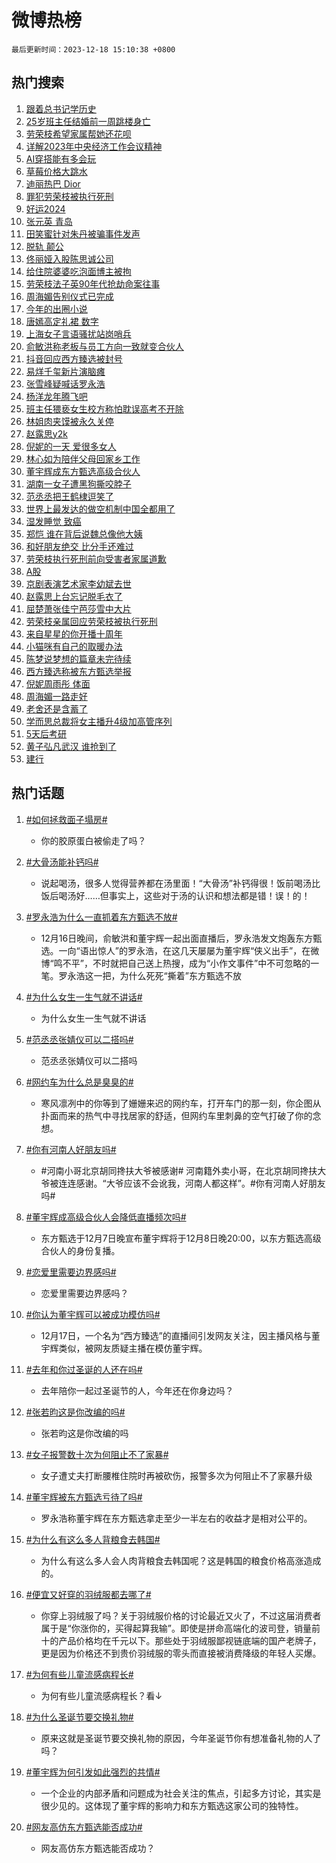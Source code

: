 # 微博热榜

`最后更新时间：2023-12-18 15:10:38 +0800`

## 热门搜索

1. [跟着总书记学历史](https://m.weibo.cn/search?containerid=100103type%3D1%26t%3D10%26q%3D%23%E8%B7%9F%E7%9D%80%E6%80%BB%E4%B9%A6%E8%AE%B0%E5%AD%A6%E5%8E%86%E5%8F%B2%23&stream_entry_id=51&isnewpage=1&extparam=seat%3D1%26dgr%3D0%26q%3D%2523%25E8%25B7%259F%25E7%259D%2580%25E6%2580%25BB%25E4%25B9%25A6%25E8%25AE%25B0%25E5%25AD%25A6%25E5%258E%2586%25E5%258F%25B2%2523%26c_type%3D51%26filter_type%3Drealtimehot%26pos%3D0%26cate%3D10103%26stream_entry_id%3D51%26display_time%3D1702883437%26pre_seqid%3D1702883437544030017218)
1. [25岁班主任结婚前一周跳楼身亡](https://m.weibo.cn/search?containerid=100103type%3D1%26t%3D10%26q%3D%2325%E5%B2%81%E7%8F%AD%E4%B8%BB%E4%BB%BB%E7%BB%93%E5%A9%9A%E5%89%8D%E4%B8%80%E5%91%A8%E8%B7%B3%E6%A5%BC%E8%BA%AB%E4%BA%A1%23&stream_entry_id=31&isnewpage=1&extparam=seat%3D1%26filter_type%3Drealtimehot%26lcate%3D5001%26stream_entry_id%3D31%26dgr%3D0%26realpos%3D1%26q%3D%252325%25E5%25B2%2581%25E7%258F%25AD%25E4%25B8%25BB%25E4%25BB%25BB%25E7%25BB%2593%25E5%25A9%259A%25E5%2589%258D%25E4%25B8%2580%25E5%2591%25A8%25E8%25B7%25B3%25E6%25A5%25BC%25E8%25BA%25AB%25E4%25BA%25A1%2523%26c_type%3D31%26band_rank%3D1%26pos%3D0%26cate%3D5001%26flag%3D1%26display_time%3D1702883437%26pre_seqid%3D1702883437544030017218)
1. [劳荣枝希望家属帮她还花呗](https://m.weibo.cn/search?containerid=100103type%3D1%26t%3D10%26q%3D%23%E5%8A%B3%E8%8D%A3%E6%9E%9D%E5%B8%8C%E6%9C%9B%E5%AE%B6%E5%B1%9E%E5%B8%AE%E5%A5%B9%E8%BF%98%E8%8A%B1%E5%91%97%23&stream_entry_id=31&isnewpage=1&extparam=seat%3D1%26filter_type%3Drealtimehot%26lcate%3D5001%26stream_entry_id%3D31%26dgr%3D0%26realpos%3D2%26q%3D%2523%25E5%258A%25B3%25E8%258D%25A3%25E6%259E%259D%25E5%25B8%258C%25E6%259C%259B%25E5%25AE%25B6%25E5%25B1%259E%25E5%25B8%25AE%25E5%25A5%25B9%25E8%25BF%2598%25E8%258A%25B1%25E5%2591%2597%2523%26c_type%3D31%26band_rank%3D2%26pos%3D1%26cate%3D5001%26flag%3D1%26display_time%3D1702883437%26pre_seqid%3D1702883437544030017218)
1. [详解2023年中央经济工作会议精神](https://m.weibo.cn/search?containerid=100103type%3D1%26t%3D10%26q%3D%23%E8%AF%A6%E8%A7%A32023%E5%B9%B4%E4%B8%AD%E5%A4%AE%E7%BB%8F%E6%B5%8E%E5%B7%A5%E4%BD%9C%E4%BC%9A%E8%AE%AE%E7%B2%BE%E7%A5%9E%23&stream_entry_id=31&isnewpage=1&extparam=seat%3D1%26filter_type%3Drealtimehot%26lcate%3D5001%26stream_entry_id%3D31%26dgr%3D0%26realpos%3D3%26q%3D%2523%25E8%25AF%25A6%25E8%25A7%25A32023%25E5%25B9%25B4%25E4%25B8%25AD%25E5%25A4%25AE%25E7%25BB%258F%25E6%25B5%258E%25E5%25B7%25A5%25E4%25BD%259C%25E4%25BC%259A%25E8%25AE%25AE%25E7%25B2%25BE%25E7%25A5%259E%2523%26c_type%3D31%26band_rank%3D3%26pos%3D2%26cate%3D5001%26flag%3D0%26display_time%3D1702883437%26pre_seqid%3D1702883437544030017218)
1. [AI穿搭能有多会玩](https://m.weibo.cn/search?containerid=100103type%3D1%26t%3D10%26q%3D%23AI%E7%A9%BF%E6%90%AD%E8%83%BD%E6%9C%89%E5%A4%9A%E4%BC%9A%E7%8E%A9%23&stream_entry_id=31&isnewpage=1&extparam=seat%3D1%26is_ad_pos%3D1%26filter_type%3Drealtimehot%26lcate%3D5001%26dgr%3D0%26stream_entry_id%3D31%26cate%3D5001%26q%3D%2523AI%25E7%25A9%25BF%25E6%2590%25AD%25E8%2583%25BD%25E6%259C%2589%25E5%25A4%259A%25E4%25BC%259A%25E7%258E%25A9%2523%26c_type%3D31%26band_rank%3D4%26adid%3D214861%26topic_ad%3D1%26pos%3D3%26display_time%3D1702883437%26pre_seqid%3D1702883437544030017218)
1. [草莓价格大跳水](https://m.weibo.cn/search?containerid=100103type%3D1%26t%3D10%26q%3D%23%E8%8D%89%E8%8E%93%E4%BB%B7%E6%A0%BC%E5%A4%A7%E8%B7%B3%E6%B0%B4%23&stream_entry_id=31&isnewpage=1&extparam=seat%3D1%26filter_type%3Drealtimehot%26lcate%3D5001%26stream_entry_id%3D31%26dgr%3D0%26realpos%3D4%26q%3D%2523%25E8%258D%2589%25E8%258E%2593%25E4%25BB%25B7%25E6%25A0%25BC%25E5%25A4%25A7%25E8%25B7%25B3%25E6%25B0%25B4%2523%26c_type%3D31%26band_rank%3D4%26pos%3D4%26cate%3D5001%26flag%3D2%26display_time%3D1702883437%26pre_seqid%3D1702883437544030017218)
1. [迪丽热巴 Dior](https://m.weibo.cn/search?containerid=100103type%3D1%26t%3D10%26q%3D%E8%BF%AA%E4%B8%BD%E7%83%AD%E5%B7%B4+Dior&stream_entry_id=31&isnewpage=1&extparam=seat%3D1%26filter_type%3Drealtimehot%26lcate%3D5001%26stream_entry_id%3D31%26dgr%3D0%26realpos%3D5%26q%3D%25E8%25BF%25AA%25E4%25B8%25BD%25E7%2583%25AD%25E5%25B7%25B4%2520Dior%26c_type%3D31%26band_rank%3D5%26pos%3D5%26cate%3D5001%26flag%3D2%26display_time%3D1702883437%26pre_seqid%3D1702883437544030017218)
1. [罪犯劳荣枝被执行死刑](https://m.weibo.cn/search?containerid=100103type%3D1%26t%3D10%26q%3D%23%E7%BD%AA%E7%8A%AF%E5%8A%B3%E8%8D%A3%E6%9E%9D%E8%A2%AB%E6%89%A7%E8%A1%8C%E6%AD%BB%E5%88%91%23&stream_entry_id=31&isnewpage=1&extparam=seat%3D1%26filter_type%3Drealtimehot%26lcate%3D5001%26stream_entry_id%3D31%26dgr%3D0%26realpos%3D6%26q%3D%2523%25E7%25BD%25AA%25E7%258A%25AF%25E5%258A%25B3%25E8%258D%25A3%25E6%259E%259D%25E8%25A2%25AB%25E6%2589%25A7%25E8%25A1%258C%25E6%25AD%25BB%25E5%2588%2591%2523%26c_type%3D31%26band_rank%3D6%26pos%3D6%26cate%3D5001%26flag%3D16%26display_time%3D1702883437%26pre_seqid%3D1702883437544030017218)
1. [好运2024](https://m.weibo.cn/search?containerid=100103type%3D1%26t%3D10%26q%3D%23%E5%A5%BD%E8%BF%902024%23&stream_entry_id=31&isnewpage=1&extparam=seat%3D1%26is_ad_pos%3D1%26filter_type%3Drealtimehot%26lcate%3D5001%26stream_entry_id%3D31%26dgr%3D0%26q%3D%2523%25E5%25A5%25BD%25E8%25BF%25902024%2523%26c_type%3D31%26band_rank%3D7%26adid%3D214954%26cate%3D5001%26pos%3D7%26display_time%3D1702883437%26pre_seqid%3D1702883437544030017218)
1. [张元英 青岛](https://m.weibo.cn/search?containerid=100103type%3D1%26t%3D10%26q%3D%E5%BC%A0%E5%85%83%E8%8B%B1+%E9%9D%92%E5%B2%9B&stream_entry_id=31&isnewpage=1&extparam=seat%3D1%26filter_type%3Drealtimehot%26lcate%3D5001%26stream_entry_id%3D31%26dgr%3D0%26realpos%3D7%26q%3D%25E5%25BC%25A0%25E5%2585%2583%25E8%258B%25B1%2520%25E9%259D%2592%25E5%25B2%259B%26c_type%3D31%26band_rank%3D7%26pos%3D8%26cate%3D5001%26flag%3D2%26display_time%3D1702883437%26pre_seqid%3D1702883437544030017218)
1. [田笑蜜针对朱丹被骗事件发声](https://m.weibo.cn/search?containerid=100103type%3D1%26t%3D10%26q%3D%23%E7%94%B0%E7%AC%91%E8%9C%9C%E9%92%88%E5%AF%B9%E6%9C%B1%E4%B8%B9%E8%A2%AB%E9%AA%97%E4%BA%8B%E4%BB%B6%E5%8F%91%E5%A3%B0%23&stream_entry_id=31&isnewpage=1&extparam=seat%3D1%26filter_type%3Drealtimehot%26lcate%3D5001%26stream_entry_id%3D31%26dgr%3D0%26realpos%3D8%26q%3D%2523%25E7%2594%25B0%25E7%25AC%2591%25E8%259C%259C%25E9%2592%2588%25E5%25AF%25B9%25E6%259C%25B1%25E4%25B8%25B9%25E8%25A2%25AB%25E9%25AA%2597%25E4%25BA%258B%25E4%25BB%25B6%25E5%258F%2591%25E5%25A3%25B0%2523%26c_type%3D31%26band_rank%3D8%26pos%3D9%26cate%3D5001%26flag%3D1%26display_time%3D1702883437%26pre_seqid%3D1702883437544030017218)
1. [脱轨 颠公](https://m.weibo.cn/search?containerid=100103type%3D1%26t%3D10%26q%3D%E8%84%B1%E8%BD%A8+%E9%A2%A0%E5%85%AC&stream_entry_id=31&isnewpage=1&extparam=seat%3D1%26filter_type%3Drealtimehot%26lcate%3D5001%26stream_entry_id%3D31%26dgr%3D0%26realpos%3D9%26q%3D%25E8%2584%25B1%25E8%25BD%25A8%2520%25E9%25A2%25A0%25E5%2585%25AC%26c_type%3D31%26band_rank%3D9%26pos%3D10%26cate%3D5001%26flag%3D2%26display_time%3D1702883437%26pre_seqid%3D1702883437544030017218)
1. [佟丽娅入股陈思诚公司](https://m.weibo.cn/search?containerid=100103type%3D1%26t%3D10%26q%3D%23%E4%BD%9F%E4%B8%BD%E5%A8%85%E5%85%A5%E8%82%A1%E9%99%88%E6%80%9D%E8%AF%9A%E5%85%AC%E5%8F%B8%23&stream_entry_id=31&isnewpage=1&extparam=seat%3D1%26filter_type%3Drealtimehot%26lcate%3D5001%26stream_entry_id%3D31%26dgr%3D0%26realpos%3D10%26q%3D%2523%25E4%25BD%259F%25E4%25B8%25BD%25E5%25A8%2585%25E5%2585%25A5%25E8%2582%25A1%25E9%2599%2588%25E6%2580%259D%25E8%25AF%259A%25E5%2585%25AC%25E5%258F%25B8%2523%26c_type%3D31%26band_rank%3D10%26pos%3D11%26cate%3D5001%26flag%3D2%26display_time%3D1702883437%26pre_seqid%3D1702883437544030017218)
1. [给住院婆婆吃泡面博主被拘](https://m.weibo.cn/search?containerid=100103type%3D1%26t%3D10%26q%3D%23%E7%BB%99%E4%BD%8F%E9%99%A2%E5%A9%86%E5%A9%86%E5%90%83%E6%B3%A1%E9%9D%A2%E5%8D%9A%E4%B8%BB%E8%A2%AB%E6%8B%98%23&stream_entry_id=31&isnewpage=1&extparam=seat%3D1%26filter_type%3Drealtimehot%26lcate%3D5001%26stream_entry_id%3D31%26dgr%3D0%26realpos%3D11%26q%3D%2523%25E7%25BB%2599%25E4%25BD%258F%25E9%2599%25A2%25E5%25A9%2586%25E5%25A9%2586%25E5%2590%2583%25E6%25B3%25A1%25E9%259D%25A2%25E5%258D%259A%25E4%25B8%25BB%25E8%25A2%25AB%25E6%258B%2598%2523%26c_type%3D31%26band_rank%3D11%26pos%3D12%26cate%3D5001%26flag%3D2%26display_time%3D1702883437%26pre_seqid%3D1702883437544030017218)
1. [劳荣枝法子英90年代抢劫命案往事](https://m.weibo.cn/search?containerid=100103type%3D1%26t%3D10%26q%3D%23%E5%8A%B3%E8%8D%A3%E6%9E%9D%E6%B3%95%E5%AD%90%E8%8B%B190%E5%B9%B4%E4%BB%A3%E6%8A%A2%E5%8A%AB%E5%91%BD%E6%A1%88%E5%BE%80%E4%BA%8B%23&stream_entry_id=31&isnewpage=1&extparam=seat%3D1%26filter_type%3Drealtimehot%26lcate%3D5001%26stream_entry_id%3D31%26dgr%3D0%26realpos%3D12%26q%3D%2523%25E5%258A%25B3%25E8%258D%25A3%25E6%259E%259D%25E6%25B3%2595%25E5%25AD%2590%25E8%258B%25B190%25E5%25B9%25B4%25E4%25BB%25A3%25E6%258A%25A2%25E5%258A%25AB%25E5%2591%25BD%25E6%25A1%2588%25E5%25BE%2580%25E4%25BA%258B%2523%26c_type%3D31%26band_rank%3D12%26pos%3D13%26cate%3D5001%26flag%3D1%26display_time%3D1702883437%26pre_seqid%3D1702883437544030017218)
1. [周海媚告别仪式已完成](https://m.weibo.cn/search?containerid=100103type%3D1%26t%3D10%26q%3D%E5%91%A8%E6%B5%B7%E5%AA%9A%E5%91%8A%E5%88%AB%E4%BB%AA%E5%BC%8F%E5%B7%B2%E5%AE%8C%E6%88%90&stream_entry_id=31&isnewpage=1&extparam=seat%3D1%26filter_type%3Drealtimehot%26lcate%3D5001%26stream_entry_id%3D31%26dgr%3D0%26realpos%3D13%26q%3D%25E5%2591%25A8%25E6%25B5%25B7%25E5%25AA%259A%25E5%2591%258A%25E5%2588%25AB%25E4%25BB%25AA%25E5%25BC%258F%25E5%25B7%25B2%25E5%25AE%258C%25E6%2588%2590%26c_type%3D31%26band_rank%3D13%26pos%3D14%26cate%3D5001%26flag%3D1%26display_time%3D1702883437%26pre_seqid%3D1702883437544030017218)
1. [今年的出圈小说](https://m.weibo.cn/search?containerid=100103type%3D1%26t%3D10%26q%3D%23%E4%BB%8A%E5%B9%B4%E7%9A%84%E5%87%BA%E5%9C%88%E5%B0%8F%E8%AF%B4%23&stream_entry_id=31&isnewpage=1&extparam=seat%3D1%26filter_type%3Drealtimehot%26lcate%3D5001%26stream_entry_id%3D31%26dgr%3D0%26realpos%3D14%26q%3D%2523%25E4%25BB%258A%25E5%25B9%25B4%25E7%259A%2584%25E5%2587%25BA%25E5%259C%2588%25E5%25B0%258F%25E8%25AF%25B4%2523%26c_type%3D31%26band_rank%3D14%26pos%3D15%26cate%3D5001%26flag%3D1%26display_time%3D1702883437%26pre_seqid%3D1702883437544030017218)
1. [唐嫣高定礼裙 数字](https://m.weibo.cn/search?containerid=100103type%3D1%26t%3D10%26q%3D%E5%94%90%E5%AB%A3%E9%AB%98%E5%AE%9A%E7%A4%BC%E8%A3%99+%E6%95%B0%E5%AD%97&stream_entry_id=31&isnewpage=1&extparam=seat%3D1%26filter_type%3Drealtimehot%26lcate%3D5001%26stream_entry_id%3D31%26dgr%3D0%26realpos%3D15%26q%3D%25E5%2594%2590%25E5%25AB%25A3%25E9%25AB%2598%25E5%25AE%259A%25E7%25A4%25BC%25E8%25A3%2599%2520%25E6%2595%25B0%25E5%25AD%2597%26c_type%3D31%26band_rank%3D15%26pos%3D16%26cate%3D5001%26flag%3D1%26display_time%3D1702883437%26pre_seqid%3D1702883437544030017218)
1. [上海女子言语骚扰站岗哨兵](https://m.weibo.cn/search?containerid=100103type%3D1%26t%3D10%26q%3D%23%E4%B8%8A%E6%B5%B7%E5%A5%B3%E5%AD%90%E8%A8%80%E8%AF%AD%E9%AA%9A%E6%89%B0%E7%AB%99%E5%B2%97%E5%93%A8%E5%85%B5%23&stream_entry_id=31&isnewpage=1&extparam=seat%3D1%26filter_type%3Drealtimehot%26lcate%3D5001%26stream_entry_id%3D31%26dgr%3D0%26realpos%3D16%26q%3D%2523%25E4%25B8%258A%25E6%25B5%25B7%25E5%25A5%25B3%25E5%25AD%2590%25E8%25A8%2580%25E8%25AF%25AD%25E9%25AA%259A%25E6%2589%25B0%25E7%25AB%2599%25E5%25B2%2597%25E5%2593%25A8%25E5%2585%25B5%2523%26c_type%3D31%26band_rank%3D16%26pos%3D17%26cate%3D5001%26flag%3D1%26display_time%3D1702883437%26pre_seqid%3D1702883437544030017218)
1. [俞敏洪称老板与员工方向一致就变合伙人](https://m.weibo.cn/search?containerid=100103type%3D1%26t%3D10%26q%3D%23%E4%BF%9E%E6%95%8F%E6%B4%AA%E7%A7%B0%E8%80%81%E6%9D%BF%E4%B8%8E%E5%91%98%E5%B7%A5%E6%96%B9%E5%90%91%E4%B8%80%E8%87%B4%E5%B0%B1%E5%8F%98%E5%90%88%E4%BC%99%E4%BA%BA%23&stream_entry_id=31&isnewpage=1&extparam=seat%3D1%26filter_type%3Drealtimehot%26lcate%3D5001%26stream_entry_id%3D31%26dgr%3D0%26realpos%3D17%26q%3D%2523%25E4%25BF%259E%25E6%2595%258F%25E6%25B4%25AA%25E7%25A7%25B0%25E8%2580%2581%25E6%259D%25BF%25E4%25B8%258E%25E5%2591%2598%25E5%25B7%25A5%25E6%2596%25B9%25E5%2590%2591%25E4%25B8%2580%25E8%2587%25B4%25E5%25B0%25B1%25E5%258F%2598%25E5%2590%2588%25E4%25BC%2599%25E4%25BA%25BA%2523%26c_type%3D31%26band_rank%3D17%26pos%3D18%26cate%3D5001%26flag%3D1%26display_time%3D1702883437%26pre_seqid%3D1702883437544030017218)
1. [抖音回应西方臻选被封号](https://m.weibo.cn/search?containerid=100103type%3D1%26t%3D10%26q%3D%23%E6%8A%96%E9%9F%B3%E5%9B%9E%E5%BA%94%E8%A5%BF%E6%96%B9%E8%87%BB%E9%80%89%E8%A2%AB%E5%B0%81%E5%8F%B7%23&stream_entry_id=31&isnewpage=1&extparam=seat%3D1%26filter_type%3Drealtimehot%26lcate%3D5001%26stream_entry_id%3D31%26dgr%3D0%26realpos%3D18%26q%3D%2523%25E6%258A%2596%25E9%259F%25B3%25E5%259B%259E%25E5%25BA%2594%25E8%25A5%25BF%25E6%2596%25B9%25E8%2587%25BB%25E9%2580%2589%25E8%25A2%25AB%25E5%25B0%2581%25E5%258F%25B7%2523%26c_type%3D31%26band_rank%3D18%26pos%3D19%26cate%3D5001%26flag%3D1%26display_time%3D1702883437%26pre_seqid%3D1702883437544030017218)
1. [易烊千玺新片演脑瘫](https://m.weibo.cn/search?containerid=100103type%3D1%26t%3D10%26q%3D%23%E6%98%93%E7%83%8A%E5%8D%83%E7%8E%BA%E6%96%B0%E7%89%87%E6%BC%94%E8%84%91%E7%98%AB%23&stream_entry_id=31&isnewpage=1&extparam=seat%3D1%26filter_type%3Drealtimehot%26lcate%3D5001%26stream_entry_id%3D31%26dgr%3D0%26realpos%3D19%26q%3D%2523%25E6%2598%2593%25E7%2583%258A%25E5%258D%2583%25E7%258E%25BA%25E6%2596%25B0%25E7%2589%2587%25E6%25BC%2594%25E8%2584%2591%25E7%2598%25AB%2523%26c_type%3D31%26band_rank%3D19%26pos%3D20%26cate%3D5001%26flag%3D0%26display_time%3D1702883437%26pre_seqid%3D1702883437544030017218)
1. [张雪峰疑喊话罗永浩](https://m.weibo.cn/search?containerid=100103type%3D1%26t%3D10%26q%3D%23%E5%BC%A0%E9%9B%AA%E5%B3%B0%E7%96%91%E5%96%8A%E8%AF%9D%E7%BD%97%E6%B0%B8%E6%B5%A9%23&stream_entry_id=31&isnewpage=1&extparam=seat%3D1%26filter_type%3Drealtimehot%26lcate%3D5001%26stream_entry_id%3D31%26dgr%3D0%26realpos%3D20%26q%3D%2523%25E5%25BC%25A0%25E9%259B%25AA%25E5%25B3%25B0%25E7%2596%2591%25E5%2596%258A%25E8%25AF%259D%25E7%25BD%2597%25E6%25B0%25B8%25E6%25B5%25A9%2523%26c_type%3D31%26band_rank%3D20%26pos%3D21%26cate%3D5001%26flag%3D0%26display_time%3D1702883437%26pre_seqid%3D1702883437544030017218)
1. [杨洋龙年腾飞吧](https://m.weibo.cn/search?containerid=100103type%3D1%26t%3D10%26q%3D%23%E6%9D%A8%E6%B4%8B%E9%BE%99%E5%B9%B4%E8%85%BE%E9%A3%9E%E5%90%A7%23&stream_entry_id=31&isnewpage=1&extparam=seat%3D1%26filter_type%3Drealtimehot%26lcate%3D5001%26dgr%3D0%26stream_entry_id%3D31%26realpos%3D21%26pos%3D22%26q%3D%2523%25E6%259D%25A8%25E6%25B4%258B%25E9%25BE%2599%25E5%25B9%25B4%25E8%2585%25BE%25E9%25A3%259E%25E5%2590%25A7%2523%26c_type%3D31%26band_rank%3D21%26adid%3D214950%26cate%3D5001%26flag%3D0%26display_time%3D1702883437%26pre_seqid%3D1702883437544030017218)
1. [班主任猥亵女生校方称怕耽误高考不开除](https://m.weibo.cn/search?containerid=100103type%3D1%26t%3D10%26q%3D%23%E7%8F%AD%E4%B8%BB%E4%BB%BB%E7%8C%A5%E4%BA%B5%E5%A5%B3%E7%94%9F%E6%A0%A1%E6%96%B9%E7%A7%B0%E6%80%95%E8%80%BD%E8%AF%AF%E9%AB%98%E8%80%83%E4%B8%8D%E5%BC%80%E9%99%A4%23&stream_entry_id=31&isnewpage=1&extparam=seat%3D1%26filter_type%3Drealtimehot%26lcate%3D5001%26stream_entry_id%3D31%26dgr%3D0%26realpos%3D22%26q%3D%2523%25E7%258F%25AD%25E4%25B8%25BB%25E4%25BB%25BB%25E7%258C%25A5%25E4%25BA%25B5%25E5%25A5%25B3%25E7%2594%259F%25E6%25A0%25A1%25E6%2596%25B9%25E7%25A7%25B0%25E6%2580%2595%25E8%2580%25BD%25E8%25AF%25AF%25E9%25AB%2598%25E8%2580%2583%25E4%25B8%258D%25E5%25BC%2580%25E9%2599%25A4%2523%26c_type%3D31%26band_rank%3D22%26pos%3D23%26cate%3D5001%26flag%3D0%26display_time%3D1702883437%26pre_seqid%3D1702883437544030017218)
1. [林姐肉夹馍被永久关停](https://m.weibo.cn/search?containerid=100103type%3D1%26t%3D10%26q%3D%23%E6%9E%97%E5%A7%90%E8%82%89%E5%A4%B9%E9%A6%8D%E8%A2%AB%E6%B0%B8%E4%B9%85%E5%85%B3%E5%81%9C%23&stream_entry_id=31&isnewpage=1&extparam=seat%3D1%26filter_type%3Drealtimehot%26lcate%3D5001%26stream_entry_id%3D31%26dgr%3D0%26realpos%3D23%26q%3D%2523%25E6%259E%2597%25E5%25A7%2590%25E8%2582%2589%25E5%25A4%25B9%25E9%25A6%258D%25E8%25A2%25AB%25E6%25B0%25B8%25E4%25B9%2585%25E5%2585%25B3%25E5%2581%259C%2523%26c_type%3D31%26band_rank%3D23%26pos%3D24%26cate%3D5001%26flag%3D0%26display_time%3D1702883437%26pre_seqid%3D1702883437544030017218)
1. [赵露思y2k](https://m.weibo.cn/search?containerid=100103type%3D1%26t%3D10%26q%3D%E8%B5%B5%E9%9C%B2%E6%80%9Dy2k&stream_entry_id=31&isnewpage=1&extparam=seat%3D1%26filter_type%3Drealtimehot%26lcate%3D5001%26stream_entry_id%3D31%26dgr%3D0%26realpos%3D24%26q%3D%25E8%25B5%25B5%25E9%259C%25B2%25E6%2580%259Dy2k%26c_type%3D31%26band_rank%3D24%26pos%3D25%26cate%3D5001%26flag%3D1%26display_time%3D1702883437%26pre_seqid%3D1702883437544030017218)
1. [倪妮的一天 爱很多女人](https://m.weibo.cn/search?containerid=100103type%3D1%26t%3D10%26q%3D%E5%80%AA%E5%A6%AE%E7%9A%84%E4%B8%80%E5%A4%A9+%E7%88%B1%E5%BE%88%E5%A4%9A%E5%A5%B3%E4%BA%BA&stream_entry_id=31&isnewpage=1&extparam=seat%3D1%26filter_type%3Drealtimehot%26lcate%3D5001%26stream_entry_id%3D31%26dgr%3D0%26realpos%3D25%26q%3D%25E5%2580%25AA%25E5%25A6%25AE%25E7%259A%2584%25E4%25B8%2580%25E5%25A4%25A9%2520%25E7%2588%25B1%25E5%25BE%2588%25E5%25A4%259A%25E5%25A5%25B3%25E4%25BA%25BA%26c_type%3D31%26band_rank%3D25%26pos%3D26%26cate%3D5001%26flag%3D1%26display_time%3D1702883437%26pre_seqid%3D1702883437544030017218)
1. [林心如为陪伴父母回家乡工作](https://m.weibo.cn/search?containerid=100103type%3D1%26t%3D10%26q%3D%23%E6%9E%97%E5%BF%83%E5%A6%82%E4%B8%BA%E9%99%AA%E4%BC%B4%E7%88%B6%E6%AF%8D%E5%9B%9E%E5%AE%B6%E4%B9%A1%E5%B7%A5%E4%BD%9C%23&stream_entry_id=31&isnewpage=1&extparam=seat%3D1%26filter_type%3Drealtimehot%26lcate%3D5001%26stream_entry_id%3D31%26dgr%3D0%26realpos%3D26%26q%3D%2523%25E6%259E%2597%25E5%25BF%2583%25E5%25A6%2582%25E4%25B8%25BA%25E9%2599%25AA%25E4%25BC%25B4%25E7%2588%25B6%25E6%25AF%258D%25E5%259B%259E%25E5%25AE%25B6%25E4%25B9%25A1%25E5%25B7%25A5%25E4%25BD%259C%2523%26c_type%3D31%26band_rank%3D26%26pos%3D27%26cate%3D5001%26flag%3D1%26display_time%3D1702883437%26pre_seqid%3D1702883437544030017218)
1. [董宇辉成东方甄选高级合伙人](https://m.weibo.cn/search?containerid=100103type%3D1%26t%3D10%26q%3D%23%E8%91%A3%E5%AE%87%E8%BE%89%E6%88%90%E4%B8%9C%E6%96%B9%E7%94%84%E9%80%89%E9%AB%98%E7%BA%A7%E5%90%88%E4%BC%99%E4%BA%BA%23&stream_entry_id=31&isnewpage=1&extparam=seat%3D1%26filter_type%3Drealtimehot%26lcate%3D5001%26stream_entry_id%3D31%26dgr%3D0%26realpos%3D27%26q%3D%2523%25E8%2591%25A3%25E5%25AE%2587%25E8%25BE%2589%25E6%2588%2590%25E4%25B8%259C%25E6%2596%25B9%25E7%2594%2584%25E9%2580%2589%25E9%25AB%2598%25E7%25BA%25A7%25E5%2590%2588%25E4%25BC%2599%25E4%25BA%25BA%2523%26c_type%3D31%26band_rank%3D27%26pos%3D28%26cate%3D5001%26flag%3D0%26display_time%3D1702883437%26pre_seqid%3D1702883437544030017218)
1. [湖南一女子遭黑狗撕咬脖子](https://m.weibo.cn/search?containerid=100103type%3D1%26t%3D10%26q%3D%23%E6%B9%96%E5%8D%97%E4%B8%80%E5%A5%B3%E5%AD%90%E9%81%AD%E9%BB%91%E7%8B%97%E6%92%95%E5%92%AC%E8%84%96%E5%AD%90%23&stream_entry_id=31&isnewpage=1&extparam=seat%3D1%26filter_type%3Drealtimehot%26lcate%3D5001%26stream_entry_id%3D31%26dgr%3D0%26realpos%3D28%26q%3D%2523%25E6%25B9%2596%25E5%258D%2597%25E4%25B8%2580%25E5%25A5%25B3%25E5%25AD%2590%25E9%2581%25AD%25E9%25BB%2591%25E7%258B%2597%25E6%2592%2595%25E5%2592%25AC%25E8%2584%2596%25E5%25AD%2590%2523%26c_type%3D31%26band_rank%3D28%26pos%3D29%26cate%3D5001%26flag%3D0%26display_time%3D1702883437%26pre_seqid%3D1702883437544030017218)
1. [范丞丞把王鹤棣逗笑了](https://m.weibo.cn/search?containerid=100103type%3D1%26t%3D10%26q%3D%23%E8%8C%83%E4%B8%9E%E4%B8%9E%E6%8A%8A%E7%8E%8B%E9%B9%A4%E6%A3%A3%E9%80%97%E7%AC%91%E4%BA%86%23&stream_entry_id=31&isnewpage=1&extparam=seat%3D1%26filter_type%3Drealtimehot%26lcate%3D5001%26stream_entry_id%3D31%26dgr%3D0%26realpos%3D29%26q%3D%2523%25E8%258C%2583%25E4%25B8%259E%25E4%25B8%259E%25E6%258A%258A%25E7%258E%258B%25E9%25B9%25A4%25E6%25A3%25A3%25E9%2580%2597%25E7%25AC%2591%25E4%25BA%2586%2523%26c_type%3D31%26band_rank%3D29%26pos%3D30%26cate%3D5001%26flag%3D1%26display_time%3D1702883437%26pre_seqid%3D1702883437544030017218)
1. [世界上最发达的做空机制中国全都用了](https://m.weibo.cn/search?containerid=100103type%3D1%26t%3D10%26q%3D%23%E4%B8%96%E7%95%8C%E4%B8%8A%E6%9C%80%E5%8F%91%E8%BE%BE%E7%9A%84%E5%81%9A%E7%A9%BA%E6%9C%BA%E5%88%B6%E4%B8%AD%E5%9B%BD%E5%85%A8%E9%83%BD%E7%94%A8%E4%BA%86%23&stream_entry_id=31&isnewpage=1&extparam=seat%3D1%26filter_type%3Drealtimehot%26lcate%3D5001%26stream_entry_id%3D31%26dgr%3D0%26realpos%3D30%26q%3D%2523%25E4%25B8%2596%25E7%2595%258C%25E4%25B8%258A%25E6%259C%2580%25E5%258F%2591%25E8%25BE%25BE%25E7%259A%2584%25E5%2581%259A%25E7%25A9%25BA%25E6%259C%25BA%25E5%2588%25B6%25E4%25B8%25AD%25E5%259B%25BD%25E5%2585%25A8%25E9%2583%25BD%25E7%2594%25A8%25E4%25BA%2586%2523%26c_type%3D31%26band_rank%3D30%26pos%3D31%26cate%3D5001%26flag%3D1%26display_time%3D1702883437%26pre_seqid%3D1702883437544030017218)
1. [湿发睡觉 致癌](https://m.weibo.cn/search?containerid=100103type%3D1%26t%3D10%26q%3D%E6%B9%BF%E5%8F%91%E7%9D%A1%E8%A7%89+%E8%87%B4%E7%99%8C&stream_entry_id=31&isnewpage=1&extparam=seat%3D1%26filter_type%3Drealtimehot%26lcate%3D5001%26stream_entry_id%3D31%26dgr%3D0%26realpos%3D31%26q%3D%25E6%25B9%25BF%25E5%258F%2591%25E7%259D%25A1%25E8%25A7%2589%2520%25E8%2587%25B4%25E7%2599%258C%26c_type%3D31%26band_rank%3D31%26pos%3D32%26cate%3D5001%26flag%3D0%26display_time%3D1702883437%26pre_seqid%3D1702883437544030017218)
1. [郑恺 谁在背后说魏总像他大姨](https://m.weibo.cn/search?containerid=100103type%3D1%26t%3D10%26q%3D%E9%83%91%E6%81%BA+%E8%B0%81%E5%9C%A8%E8%83%8C%E5%90%8E%E8%AF%B4%E9%AD%8F%E6%80%BB%E5%83%8F%E4%BB%96%E5%A4%A7%E5%A7%A8&stream_entry_id=31&isnewpage=1&extparam=seat%3D1%26filter_type%3Drealtimehot%26lcate%3D5001%26stream_entry_id%3D31%26dgr%3D0%26realpos%3D32%26q%3D%25E9%2583%2591%25E6%2581%25BA%2520%25E8%25B0%2581%25E5%259C%25A8%25E8%2583%258C%25E5%2590%258E%25E8%25AF%25B4%25E9%25AD%258F%25E6%2580%25BB%25E5%2583%258F%25E4%25BB%2596%25E5%25A4%25A7%25E5%25A7%25A8%26c_type%3D31%26band_rank%3D32%26pos%3D33%26cate%3D5001%26flag%3D1%26display_time%3D1702883437%26pre_seqid%3D1702883437544030017218)
1. [和好朋友绝交 比分手还难过](https://m.weibo.cn/search?containerid=100103type%3D1%26t%3D10%26q%3D%E5%92%8C%E5%A5%BD%E6%9C%8B%E5%8F%8B%E7%BB%9D%E4%BA%A4+%E6%AF%94%E5%88%86%E6%89%8B%E8%BF%98%E9%9A%BE%E8%BF%87&stream_entry_id=31&isnewpage=1&extparam=seat%3D1%26filter_type%3Drealtimehot%26lcate%3D5001%26stream_entry_id%3D31%26dgr%3D0%26realpos%3D33%26q%3D%25E5%2592%258C%25E5%25A5%25BD%25E6%259C%258B%25E5%258F%258B%25E7%25BB%259D%25E4%25BA%25A4%2520%25E6%25AF%2594%25E5%2588%2586%25E6%2589%258B%25E8%25BF%2598%25E9%259A%25BE%25E8%25BF%2587%26c_type%3D31%26band_rank%3D33%26pos%3D34%26cate%3D5001%26flag%3D1%26display_time%3D1702883437%26pre_seqid%3D1702883437544030017218)
1. [劳荣枝执行死刑前向受害者家属道歉](https://m.weibo.cn/search?containerid=100103type%3D1%26t%3D10%26q%3D%23%E5%8A%B3%E8%8D%A3%E6%9E%9D%E6%89%A7%E8%A1%8C%E6%AD%BB%E5%88%91%E5%89%8D%E5%90%91%E5%8F%97%E5%AE%B3%E8%80%85%E5%AE%B6%E5%B1%9E%E9%81%93%E6%AD%89%23&stream_entry_id=31&isnewpage=1&extparam=seat%3D1%26filter_type%3Drealtimehot%26lcate%3D5001%26stream_entry_id%3D31%26dgr%3D0%26realpos%3D34%26q%3D%2523%25E5%258A%25B3%25E8%258D%25A3%25E6%259E%259D%25E6%2589%25A7%25E8%25A1%258C%25E6%25AD%25BB%25E5%2588%2591%25E5%2589%258D%25E5%2590%2591%25E5%258F%2597%25E5%25AE%25B3%25E8%2580%2585%25E5%25AE%25B6%25E5%25B1%259E%25E9%2581%2593%25E6%25AD%2589%2523%26c_type%3D31%26band_rank%3D34%26pos%3D35%26cate%3D5001%26flag%3D0%26display_time%3D1702883437%26pre_seqid%3D1702883437544030017218)
1. [A股](https://m.weibo.cn/search?containerid=100103type%3D1%26t%3D10%26q%3DA%E8%82%A1&stream_entry_id=31&isnewpage=1&extparam=seat%3D1%26filter_type%3Drealtimehot%26lcate%3D5001%26stream_entry_id%3D31%26dgr%3D0%26realpos%3D35%26q%3DA%25E8%2582%25A1%26c_type%3D31%26band_rank%3D35%26pos%3D36%26cate%3D5001%26flag%3D0%26display_time%3D1702883437%26pre_seqid%3D1702883437544030017218)
1. [京剧表演艺术家李幼斌去世](https://m.weibo.cn/search?containerid=100103type%3D1%26t%3D10%26q%3D%23%E4%BA%AC%E5%89%A7%E8%A1%A8%E6%BC%94%E8%89%BA%E6%9C%AF%E5%AE%B6%E6%9D%8E%E5%B9%BC%E6%96%8C%E5%8E%BB%E4%B8%96%23&stream_entry_id=31&isnewpage=1&extparam=seat%3D1%26filter_type%3Drealtimehot%26lcate%3D5001%26stream_entry_id%3D31%26dgr%3D0%26realpos%3D36%26q%3D%2523%25E4%25BA%25AC%25E5%2589%25A7%25E8%25A1%25A8%25E6%25BC%2594%25E8%2589%25BA%25E6%259C%25AF%25E5%25AE%25B6%25E6%259D%258E%25E5%25B9%25BC%25E6%2596%258C%25E5%258E%25BB%25E4%25B8%2596%2523%26c_type%3D31%26band_rank%3D36%26pos%3D37%26cate%3D5001%26flag%3D0%26display_time%3D1702883437%26pre_seqid%3D1702883437544030017218)
1. [赵露思上台忘记脱毛衣了](https://m.weibo.cn/search?containerid=100103type%3D1%26t%3D10%26q%3D%E8%B5%B5%E9%9C%B2%E6%80%9D%E4%B8%8A%E5%8F%B0%E5%BF%98%E8%AE%B0%E8%84%B1%E6%AF%9B%E8%A1%A3%E4%BA%86&stream_entry_id=31&isnewpage=1&extparam=seat%3D1%26filter_type%3Drealtimehot%26lcate%3D5001%26stream_entry_id%3D31%26dgr%3D0%26realpos%3D37%26q%3D%25E8%25B5%25B5%25E9%259C%25B2%25E6%2580%259D%25E4%25B8%258A%25E5%258F%25B0%25E5%25BF%2598%25E8%25AE%25B0%25E8%2584%25B1%25E6%25AF%259B%25E8%25A1%25A3%25E4%25BA%2586%26c_type%3D31%26band_rank%3D37%26pos%3D38%26cate%3D5001%26flag%3D0%26display_time%3D1702883437%26pre_seqid%3D1702883437544030017218)
1. [屈楚萧张佳宁芭莎雪中大片](https://m.weibo.cn/search?containerid=100103type%3D1%26t%3D10%26q%3D%23%E5%B1%88%E6%A5%9A%E8%90%A7%E5%BC%A0%E4%BD%B3%E5%AE%81%E8%8A%AD%E8%8E%8E%E9%9B%AA%E4%B8%AD%E5%A4%A7%E7%89%87%23&stream_entry_id=31&isnewpage=1&extparam=seat%3D1%26filter_type%3Drealtimehot%26lcate%3D5001%26stream_entry_id%3D31%26dgr%3D0%26realpos%3D38%26q%3D%2523%25E5%25B1%2588%25E6%25A5%259A%25E8%2590%25A7%25E5%25BC%25A0%25E4%25BD%25B3%25E5%25AE%2581%25E8%258A%25AD%25E8%258E%258E%25E9%259B%25AA%25E4%25B8%25AD%25E5%25A4%25A7%25E7%2589%2587%2523%26c_type%3D31%26band_rank%3D38%26pos%3D39%26cate%3D5001%26flag%3D1%26display_time%3D1702883437%26pre_seqid%3D1702883437544030017218)
1. [劳荣枝亲属回应劳荣枝被执行死刑](https://m.weibo.cn/search?containerid=100103type%3D1%26t%3D10%26q%3D%23%E5%8A%B3%E8%8D%A3%E6%9E%9D%E4%BA%B2%E5%B1%9E%E5%9B%9E%E5%BA%94%E5%8A%B3%E8%8D%A3%E6%9E%9D%E8%A2%AB%E6%89%A7%E8%A1%8C%E6%AD%BB%E5%88%91%23&stream_entry_id=31&isnewpage=1&extparam=seat%3D1%26filter_type%3Drealtimehot%26lcate%3D5001%26stream_entry_id%3D31%26dgr%3D0%26realpos%3D39%26q%3D%2523%25E5%258A%25B3%25E8%258D%25A3%25E6%259E%259D%25E4%25BA%25B2%25E5%25B1%259E%25E5%259B%259E%25E5%25BA%2594%25E5%258A%25B3%25E8%258D%25A3%25E6%259E%259D%25E8%25A2%25AB%25E6%2589%25A7%25E8%25A1%258C%25E6%25AD%25BB%25E5%2588%2591%2523%26c_type%3D31%26band_rank%3D39%26pos%3D40%26cate%3D5001%26flag%3D1%26display_time%3D1702883437%26pre_seqid%3D1702883437544030017218)
1. [来自星星的你开播十周年](https://m.weibo.cn/search?containerid=100103type%3D1%26t%3D10%26q%3D%E6%9D%A5%E8%87%AA%E6%98%9F%E6%98%9F%E7%9A%84%E4%BD%A0%E5%BC%80%E6%92%AD%E5%8D%81%E5%91%A8%E5%B9%B4&stream_entry_id=31&isnewpage=1&extparam=seat%3D1%26filter_type%3Drealtimehot%26lcate%3D5001%26stream_entry_id%3D31%26dgr%3D0%26realpos%3D40%26q%3D%25E6%259D%25A5%25E8%2587%25AA%25E6%2598%259F%25E6%2598%259F%25E7%259A%2584%25E4%25BD%25A0%25E5%25BC%2580%25E6%2592%25AD%25E5%258D%2581%25E5%2591%25A8%25E5%25B9%25B4%26c_type%3D31%26band_rank%3D40%26pos%3D41%26cate%3D5001%26flag%3D1%26display_time%3D1702883437%26pre_seqid%3D1702883437544030017218)
1. [小猫咪有自己的取暖办法](https://m.weibo.cn/search?containerid=100103type%3D1%26t%3D10%26q%3D%E5%B0%8F%E7%8C%AB%E5%92%AA%E6%9C%89%E8%87%AA%E5%B7%B1%E7%9A%84%E5%8F%96%E6%9A%96%E5%8A%9E%E6%B3%95&stream_entry_id=31&isnewpage=1&extparam=seat%3D1%26filter_type%3Drealtimehot%26lcate%3D5001%26stream_entry_id%3D31%26dgr%3D0%26realpos%3D41%26q%3D%25E5%25B0%258F%25E7%258C%25AB%25E5%2592%25AA%25E6%259C%2589%25E8%2587%25AA%25E5%25B7%25B1%25E7%259A%2584%25E5%258F%2596%25E6%259A%2596%25E5%258A%259E%25E6%25B3%2595%26c_type%3D31%26band_rank%3D41%26pos%3D42%26cate%3D5001%26flag%3D1%26display_time%3D1702883437%26pre_seqid%3D1702883437544030017218)
1. [陈梦说梦想的篇章未完待续](https://m.weibo.cn/search?containerid=100103type%3D1%26t%3D10%26q%3D%23%E9%99%88%E6%A2%A6%E8%AF%B4%E6%A2%A6%E6%83%B3%E7%9A%84%E7%AF%87%E7%AB%A0%E6%9C%AA%E5%AE%8C%E5%BE%85%E7%BB%AD%23&stream_entry_id=31&isnewpage=1&extparam=seat%3D1%26filter_type%3Drealtimehot%26lcate%3D5001%26stream_entry_id%3D31%26dgr%3D0%26realpos%3D42%26q%3D%2523%25E9%2599%2588%25E6%25A2%25A6%25E8%25AF%25B4%25E6%25A2%25A6%25E6%2583%25B3%25E7%259A%2584%25E7%25AF%2587%25E7%25AB%25A0%25E6%259C%25AA%25E5%25AE%258C%25E5%25BE%2585%25E7%25BB%25AD%2523%26c_type%3D31%26band_rank%3D42%26pos%3D43%26cate%3D5001%26flag%3D1%26display_time%3D1702883437%26pre_seqid%3D1702883437544030017218)
1. [西方臻选称被东方甄选举报](https://m.weibo.cn/search?containerid=100103type%3D1%26t%3D10%26q%3D%23%E8%A5%BF%E6%96%B9%E8%87%BB%E9%80%89%E7%A7%B0%E8%A2%AB%E4%B8%9C%E6%96%B9%E7%94%84%E9%80%89%E4%B8%BE%E6%8A%A5%23&stream_entry_id=31&isnewpage=1&extparam=seat%3D1%26filter_type%3Drealtimehot%26lcate%3D5001%26stream_entry_id%3D31%26dgr%3D0%26realpos%3D43%26q%3D%2523%25E8%25A5%25BF%25E6%2596%25B9%25E8%2587%25BB%25E9%2580%2589%25E7%25A7%25B0%25E8%25A2%25AB%25E4%25B8%259C%25E6%2596%25B9%25E7%2594%2584%25E9%2580%2589%25E4%25B8%25BE%25E6%258A%25A5%2523%26c_type%3D31%26band_rank%3D43%26pos%3D44%26cate%3D5001%26flag%3D0%26display_time%3D1702883437%26pre_seqid%3D1702883437544030017218)
1. [倪妮周雨彤 体面](https://m.weibo.cn/search?containerid=100103type%3D1%26t%3D10%26q%3D%E5%80%AA%E5%A6%AE%E5%91%A8%E9%9B%A8%E5%BD%A4+%E4%BD%93%E9%9D%A2&stream_entry_id=31&isnewpage=1&extparam=seat%3D1%26filter_type%3Drealtimehot%26lcate%3D5001%26stream_entry_id%3D31%26dgr%3D0%26realpos%3D44%26q%3D%25E5%2580%25AA%25E5%25A6%25AE%25E5%2591%25A8%25E9%259B%25A8%25E5%25BD%25A4%2520%25E4%25BD%2593%25E9%259D%25A2%26c_type%3D31%26band_rank%3D44%26pos%3D45%26cate%3D5001%26flag%3D0%26display_time%3D1702883437%26pre_seqid%3D1702883437544030017218)
1. [周海媚一路走好](https://m.weibo.cn/search?containerid=100103type%3D1%26t%3D10%26q%3D%E5%91%A8%E6%B5%B7%E5%AA%9A%E4%B8%80%E8%B7%AF%E8%B5%B0%E5%A5%BD&stream_entry_id=31&isnewpage=1&extparam=seat%3D1%26filter_type%3Drealtimehot%26lcate%3D5001%26stream_entry_id%3D31%26dgr%3D0%26realpos%3D45%26q%3D%25E5%2591%25A8%25E6%25B5%25B7%25E5%25AA%259A%25E4%25B8%2580%25E8%25B7%25AF%25E8%25B5%25B0%25E5%25A5%25BD%26c_type%3D31%26band_rank%3D45%26pos%3D46%26cate%3D5001%26flag%3D1%26display_time%3D1702883437%26pre_seqid%3D1702883437544030017218)
1. [老舍还是含蓄了](https://m.weibo.cn/search?containerid=100103type%3D1%26t%3D10%26q%3D%E8%80%81%E8%88%8D%E8%BF%98%E6%98%AF%E5%90%AB%E8%93%84%E4%BA%86&stream_entry_id=31&isnewpage=1&extparam=seat%3D1%26filter_type%3Drealtimehot%26lcate%3D5001%26stream_entry_id%3D31%26dgr%3D0%26realpos%3D46%26q%3D%25E8%2580%2581%25E8%2588%258D%25E8%25BF%2598%25E6%2598%25AF%25E5%2590%25AB%25E8%2593%2584%25E4%25BA%2586%26c_type%3D31%26band_rank%3D46%26pos%3D47%26cate%3D5001%26flag%3D1%26display_time%3D1702883437%26pre_seqid%3D1702883437544030017218)
1. [学而思总裁将女主播升4级加高管序列](https://m.weibo.cn/search?containerid=100103type%3D1%26t%3D10%26q%3D%23%E5%AD%A6%E8%80%8C%E6%80%9D%E6%80%BB%E8%A3%81%E5%B0%86%E5%A5%B3%E4%B8%BB%E6%92%AD%E5%8D%874%E7%BA%A7%E5%8A%A0%E9%AB%98%E7%AE%A1%E5%BA%8F%E5%88%97%23&stream_entry_id=31&isnewpage=1&extparam=seat%3D1%26filter_type%3Drealtimehot%26lcate%3D5001%26stream_entry_id%3D31%26dgr%3D0%26realpos%3D47%26q%3D%2523%25E5%25AD%25A6%25E8%2580%258C%25E6%2580%259D%25E6%2580%25BB%25E8%25A3%2581%25E5%25B0%2586%25E5%25A5%25B3%25E4%25B8%25BB%25E6%2592%25AD%25E5%258D%25874%25E7%25BA%25A7%25E5%258A%25A0%25E9%25AB%2598%25E7%25AE%25A1%25E5%25BA%258F%25E5%2588%2597%2523%26c_type%3D31%26band_rank%3D47%26pos%3D48%26cate%3D5001%26flag%3D0%26display_time%3D1702883437%26pre_seqid%3D1702883437544030017218)
1. [5天后考研](https://m.weibo.cn/search?containerid=100103type%3D1%26t%3D10%26q%3D%235%E5%A4%A9%E5%90%8E%E8%80%83%E7%A0%94%23&stream_entry_id=31&isnewpage=1&extparam=seat%3D1%26filter_type%3Drealtimehot%26lcate%3D5001%26stream_entry_id%3D31%26dgr%3D0%26realpos%3D48%26q%3D%25235%25E5%25A4%25A9%25E5%2590%258E%25E8%2580%2583%25E7%25A0%2594%2523%26c_type%3D31%26band_rank%3D48%26pos%3D49%26cate%3D5001%26flag%3D1%26display_time%3D1702883437%26pre_seqid%3D1702883437544030017218)
1. [黄子弘凡武汉 谁抢到了](https://m.weibo.cn/search?containerid=100103type%3D1%26t%3D10%26q%3D%E9%BB%84%E5%AD%90%E5%BC%98%E5%87%A1%E6%AD%A6%E6%B1%89+%E8%B0%81%E6%8A%A2%E5%88%B0%E4%BA%86&stream_entry_id=31&isnewpage=1&extparam=seat%3D1%26filter_type%3Drealtimehot%26lcate%3D5001%26stream_entry_id%3D31%26dgr%3D0%26realpos%3D49%26q%3D%25E9%25BB%2584%25E5%25AD%2590%25E5%25BC%2598%25E5%2587%25A1%25E6%25AD%25A6%25E6%25B1%2589%2520%25E8%25B0%2581%25E6%258A%25A2%25E5%2588%25B0%25E4%25BA%2586%26c_type%3D31%26band_rank%3D49%26pos%3D50%26cate%3D5001%26flag%3D1%26display_time%3D1702883437%26pre_seqid%3D1702883437544030017218)
1. [建行](https://m.weibo.cn/search?containerid=100103type%3D1%26t%3D10%26q%3D%E5%BB%BA%E8%A1%8C&stream_entry_id=31&isnewpage=1&extparam=seat%3D1%26filter_type%3Drealtimehot%26lcate%3D5001%26stream_entry_id%3D31%26dgr%3D0%26realpos%3D50%26q%3D%25E5%25BB%25BA%25E8%25A1%258C%26c_type%3D31%26band_rank%3D50%26pos%3D51%26cate%3D5001%26flag%3D0%26display_time%3D1702883437%26pre_seqid%3D1702883437544030017218)

## 热门话题

1. [#如何拯救面子塌房#](https://m.weibo.cn/search?containerid=231522type%3D1%26t%3D10%26q%3D%23%E5%A6%82%E4%BD%95%E6%8B%AF%E6%95%91%E9%9D%A2%E5%AD%90%E5%A1%8C%E6%88%BF%23&stream_entry_id=128&isnewpage=1&extparam=seat%3D1%26c_type%3D128%26dgr%3D0%26pos%3D1-0-0%26cate%3D5004%26lcate%3D5004%26unitid%3D1702866431074%26display_time%3D1702883438%26pre_seqid%3D1702883438451016240189)
    - 你的胶原蛋白被偷走了吗？

1. [#大骨汤能补钙吗#](https://m.weibo.cn/search?containerid=231522type%3D1%26t%3D10%26q%3D%23%E5%A4%A7%E9%AA%A8%E6%B1%A4%E8%83%BD%E8%A1%A5%E9%92%99%E5%90%97%23&stream_entry_id=128&isnewpage=1&extparam=seat%3D1%26c_type%3D128%26dgr%3D0%26pos%3D1-0-1%26cate%3D5004%26lcate%3D5004%26unitid%3D1702860406351%26display_time%3D1702883438%26pre_seqid%3D1702883438451016240189)
    - 说起喝汤，很多人觉得营养都在汤里面！“大骨汤”补钙得很！饭前喝汤比饭后喝汤好……但事实上，这些对于汤的认识和想法都是错！误！的！

1. [#罗永浩为什么一直抓着东方甄选不放#](https://m.weibo.cn/search?containerid=231522type%3D1%26t%3D10%26q%3D%23%E7%BD%97%E6%B0%B8%E6%B5%A9%E4%B8%BA%E4%BB%80%E4%B9%88%E4%B8%80%E7%9B%B4%E6%8A%93%E7%9D%80%E4%B8%9C%E6%96%B9%E7%94%84%E9%80%89%E4%B8%8D%E6%94%BE%23&stream_entry_id=128&isnewpage=1&extparam=seat%3D1%26c_type%3D128%26dgr%3D0%26pos%3D1-0-2%26cate%3D5004%26lcate%3D5004%26unitid%3D1702814240411%26display_time%3D1702883438%26pre_seqid%3D1702883438451016240189)
    - 12月16日晚间，俞敏洪和董宇辉一起出面直播后，罗永浩发文炮轰东方甄选。一向“语出惊人”的罗永浩，在这几天屡屡为董宇辉“侠义出手”，在微博“鸣不平”，不时就把自己送上热搜，成为“小作文事件”中不可忽略的一笔。罗永浩这一把，为什么死死“撕着”东方甄选不放

1. [#为什么女生一生气就不讲话#](https://m.weibo.cn/search?containerid=231522type%3D1%26t%3D10%26q%3D%23%E4%B8%BA%E4%BB%80%E4%B9%88%E5%A5%B3%E7%94%9F%E4%B8%80%E7%94%9F%E6%B0%94%E5%B0%B1%E4%B8%8D%E8%AE%B2%E8%AF%9D%23&stream_entry_id=128&isnewpage=1&extparam=seat%3D1%26c_type%3D128%26dgr%3D0%26pos%3D1-0-3%26cate%3D5004%26lcate%3D5004%26unitid%3D1702735986059%26display_time%3D1702883438%26pre_seqid%3D1702883438451016240189)
    - 为什么女生一生气就不讲话

1. [#范丞丞张婧仪可以二搭吗#](https://m.weibo.cn/search?containerid=231522type%3D1%26t%3D10%26q%3D%23%E8%8C%83%E4%B8%9E%E4%B8%9E%E5%BC%A0%E5%A9%A7%E4%BB%AA%E5%8F%AF%E4%BB%A5%E4%BA%8C%E6%90%AD%E5%90%97%23&stream_entry_id=128&isnewpage=1&extparam=seat%3D1%26c_type%3D128%26dgr%3D0%26pos%3D1-0-4%26cate%3D5004%26lcate%3D5004%26unitid%3D1702867930556%26display_time%3D1702883438%26pre_seqid%3D1702883438451016240189)
    - 范丞丞张婧仪可以二搭吗

1. [#网约车为什么总是臭臭的#](https://m.weibo.cn/search?containerid=231522type%3D1%26t%3D10%26q%3D%23%E7%BD%91%E7%BA%A6%E8%BD%A6%E4%B8%BA%E4%BB%80%E4%B9%88%E6%80%BB%E6%98%AF%E8%87%AD%E8%87%AD%E7%9A%84%23&stream_entry_id=128&isnewpage=1&extparam=seat%3D1%26c_type%3D128%26dgr%3D0%26pos%3D1-0-5%26cate%3D5004%26lcate%3D5004%26unitid%3D1702785423213%26display_time%3D1702883438%26pre_seqid%3D1702883438451016240189)
    - 寒风凛冽中的你等到了姗姗来迟的网约车，打开车门的那一刻，你企图从扑面而来的热气中寻找居家的舒适，但网约车里刺鼻的空气打破了你的念想。

1. [#你有河南人好朋友吗#](https://m.weibo.cn/search?containerid=231522type%3D1%26t%3D10%26q%3D%23%E4%BD%A0%E6%9C%89%E6%B2%B3%E5%8D%97%E4%BA%BA%E5%A5%BD%E6%9C%8B%E5%8F%8B%E5%90%97%23&stream_entry_id=128&isnewpage=1&extparam=seat%3D1%26c_type%3D128%26dgr%3D0%26pos%3D1-0-6%26cate%3D5004%26lcate%3D5004%26unitid%3D1702813622757%26display_time%3D1702883438%26pre_seqid%3D1702883438451016240189)
    - #河南小哥北京胡同搀扶大爷被感谢# 河南籍外卖小哥，在北京胡同搀扶大爷被连连感谢。“大爷应该不会讹我，河南人都这样”。#你有河南人好朋友吗#

1. [#董宇辉成高级合伙人会降低直播频次吗#](https://m.weibo.cn/search?containerid=231522type%3D1%26t%3D10%26q%3D%23%E8%91%A3%E5%AE%87%E8%BE%89%E6%88%90%E9%AB%98%E7%BA%A7%E5%90%88%E4%BC%99%E4%BA%BA%E4%BC%9A%E9%99%8D%E4%BD%8E%E7%9B%B4%E6%92%AD%E9%A2%91%E6%AC%A1%E5%90%97%23&stream_entry_id=128&isnewpage=1&extparam=seat%3D1%26c_type%3D128%26dgr%3D0%26pos%3D1-0-7%26cate%3D5004%26lcate%3D5004%26unitid%3D1702865526282%26display_time%3D1702883438%26pre_seqid%3D1702883438451016240189)
    - 东方甄选于12月7日晚宣布董宇辉将于12月8日晚20:00，以东方甄选高级合伙人的身份复播。

1. [#恋爱里需要边界感吗#](https://m.weibo.cn/search?containerid=231522type%3D1%26t%3D10%26q%3D%23%E6%81%8B%E7%88%B1%E9%87%8C%E9%9C%80%E8%A6%81%E8%BE%B9%E7%95%8C%E6%84%9F%E5%90%97%23&stream_entry_id=128&isnewpage=1&extparam=seat%3D1%26c_type%3D128%26dgr%3D0%26pos%3D1-0-8%26cate%3D5004%26lcate%3D5004%26unitid%3D1702735993501%26display_time%3D1702883438%26pre_seqid%3D1702883438451016240189)
    - 恋爱里需要边界感吗？

1. [#你认为董宇辉可以被成功模仿吗#](https://m.weibo.cn/search?containerid=231522type%3D1%26t%3D10%26q%3D%23%E4%BD%A0%E8%AE%A4%E4%B8%BA%E8%91%A3%E5%AE%87%E8%BE%89%E5%8F%AF%E4%BB%A5%E8%A2%AB%E6%88%90%E5%8A%9F%E6%A8%A1%E4%BB%BF%E5%90%97%23&stream_entry_id=128&isnewpage=1&extparam=seat%3D1%26c_type%3D128%26dgr%3D0%26pos%3D1-0-9%26cate%3D5004%26lcate%3D5004%26unitid%3D1702874525812%26display_time%3D1702883438%26pre_seqid%3D1702883438451016240189)
    - 12月17日，一个名为“西方臻选”的直播间引发网友关注，因主播风格与董宇辉类似，被网友质疑主播在模仿董宇辉。

1. [#去年和你过圣诞的人还在吗#](https://m.weibo.cn/search?containerid=231522type%3D1%26t%3D10%26q%3D%23%E5%8E%BB%E5%B9%B4%E5%92%8C%E4%BD%A0%E8%BF%87%E5%9C%A3%E8%AF%9E%E7%9A%84%E4%BA%BA%E8%BF%98%E5%9C%A8%E5%90%97%23&stream_entry_id=128&isnewpage=1&extparam=seat%3D1%26c_type%3D128%26dgr%3D0%26pos%3D1-0-10%26cate%3D5004%26lcate%3D5004%26unitid%3D1702816640640%26display_time%3D1702883438%26pre_seqid%3D1702883438451016240189)
    - 去年陪你一起过圣诞节的人，今年还在你身边吗？

1. [#张若昀这是你改编的吗#](https://m.weibo.cn/search?containerid=231522type%3D1%26t%3D10%26q%3D%23%E5%BC%A0%E8%8B%A5%E6%98%80%E8%BF%99%E6%98%AF%E4%BD%A0%E6%94%B9%E7%BC%96%E7%9A%84%E5%90%97%23&stream_entry_id=128&isnewpage=1&extparam=seat%3D1%26c_type%3D128%26dgr%3D0%26pos%3D1-0-11%26cate%3D5004%26lcate%3D5004%26unitid%3D1702786916081%26display_time%3D1702883438%26pre_seqid%3D1702883438451016240189)
    - 张若昀这是你改编的吗

1. [#女子报警数十次为何阻止不了家暴#](https://m.weibo.cn/search?containerid=231522type%3D1%26t%3D10%26q%3D%23%E5%A5%B3%E5%AD%90%E6%8A%A5%E8%AD%A6%E6%95%B0%E5%8D%81%E6%AC%A1%E4%B8%BA%E4%BD%95%E9%98%BB%E6%AD%A2%E4%B8%8D%E4%BA%86%E5%AE%B6%E6%9A%B4%23&stream_entry_id=128&isnewpage=1&extparam=seat%3D1%26c_type%3D128%26dgr%3D0%26pos%3D1-0-12%26cate%3D5004%26lcate%3D5004%26unitid%3D1702788732634%26display_time%3D1702883438%26pre_seqid%3D1702883438451016240189)
    - 女子遭丈夫打断腰椎住院时再被砍伤，报警多次为何阻止不了家暴升级

1. [#董宇辉被东方甄选亏待了吗#](https://m.weibo.cn/search?containerid=231522type%3D1%26t%3D10%26q%3D%23%E8%91%A3%E5%AE%87%E8%BE%89%E8%A2%AB%E4%B8%9C%E6%96%B9%E7%94%84%E9%80%89%E4%BA%8F%E5%BE%85%E4%BA%86%E5%90%97%23&stream_entry_id=128&isnewpage=1&extparam=seat%3D1%26c_type%3D128%26dgr%3D0%26pos%3D1-0-13%26cate%3D5004%26lcate%3D5004%26unitid%3D1702775818843%26display_time%3D1702883438%26pre_seqid%3D1702883438451016240189)
    - 罗永浩称董宇辉在东方甄选拿走至少一半左右的收益才是相对公平的。

1. [#为什么有这么多人背粮食去韩国#](https://m.weibo.cn/search?containerid=231522type%3D1%26t%3D10%26q%3D%23%E4%B8%BA%E4%BB%80%E4%B9%88%E6%9C%89%E8%BF%99%E4%B9%88%E5%A4%9A%E4%BA%BA%E8%83%8C%E7%B2%AE%E9%A3%9F%E5%8E%BB%E9%9F%A9%E5%9B%BD%23&stream_entry_id=128&isnewpage=1&extparam=seat%3D1%26c_type%3D128%26dgr%3D0%26pos%3D1-0-14%26cate%3D5004%26lcate%3D5004%26unitid%3D1702781548494%26display_time%3D1702883438%26pre_seqid%3D1702883438451016240189)
    - 为什么有这么多人会人肉背粮食去韩国呢？这是韩国的粮食价格高涨造成的。

1. [#便宜又好穿的羽绒服都去哪了#](https://m.weibo.cn/search?containerid=231522type%3D1%26t%3D10%26q%3D%23%E4%BE%BF%E5%AE%9C%E5%8F%88%E5%A5%BD%E7%A9%BF%E7%9A%84%E7%BE%BD%E7%BB%92%E6%9C%8D%E9%83%BD%E5%8E%BB%E5%93%AA%E4%BA%86%23&stream_entry_id=128&isnewpage=1&extparam=seat%3D1%26c_type%3D128%26dgr%3D0%26pos%3D1-0-15%26cate%3D5004%26lcate%3D5004%26unitid%3D1702786021955%26display_time%3D1702883438%26pre_seqid%3D1702883438451016240189)
    - 你穿上羽绒服了吗？关于羽绒服价格的讨论最近又火了，不过这届消费者属于是“你涨你的，买得起算我输”。即使是拼命高端化的波司登，销量前十的产品价格均在千元以下。那些处于羽绒服鄙视链底端的国产老牌子，更是因为价格还不到贵价羽绒服的零头而直接被消费降级的年轻人买爆。

1. [#为何有些儿童流感病程长#](https://m.weibo.cn/search?containerid=231522type%3D1%26t%3D10%26q%3D%23%E4%B8%BA%E4%BD%95%E6%9C%89%E4%BA%9B%E5%84%BF%E7%AB%A5%E6%B5%81%E6%84%9F%E7%97%85%E7%A8%8B%E9%95%BF%23&stream_entry_id=128&isnewpage=1&extparam=seat%3D1%26c_type%3D128%26dgr%3D0%26pos%3D1-0-16%26cate%3D5004%26lcate%3D5004%26unitid%3D1702802838354%26display_time%3D1702883438%26pre_seqid%3D1702883438451016240189)
    - 为何有些儿童流感病程长？看↓

1. [#为什么圣诞节要交换礼物#](https://m.weibo.cn/search?containerid=231522type%3D1%26t%3D10%26q%3D%23%E4%B8%BA%E4%BB%80%E4%B9%88%E5%9C%A3%E8%AF%9E%E8%8A%82%E8%A6%81%E4%BA%A4%E6%8D%A2%E7%A4%BC%E7%89%A9%23&stream_entry_id=128&isnewpage=1&extparam=seat%3D1%26c_type%3D128%26dgr%3D0%26pos%3D1-0-17%26cate%3D5004%26lcate%3D5004%26unitid%3D1702816361585%26display_time%3D1702883438%26pre_seqid%3D1702883438451016240189)
    - 原来这就是圣诞节要交换礼物的原因，今年圣诞节你有想准备礼物的人了吗？

1. [#董宇辉为何引发如此强烈的共情#](https://m.weibo.cn/search?containerid=231522type%3D1%26t%3D10%26q%3D%23%E8%91%A3%E5%AE%87%E8%BE%89%E4%B8%BA%E4%BD%95%E5%BC%95%E5%8F%91%E5%A6%82%E6%AD%A4%E5%BC%BA%E7%83%88%E7%9A%84%E5%85%B1%E6%83%85%23&stream_entry_id=128&isnewpage=1&extparam=seat%3D1%26c_type%3D128%26dgr%3D0%26pos%3D1-0-18%26cate%3D5004%26lcate%3D5004%26unitid%3D1702872447435%26display_time%3D1702883438%26pre_seqid%3D1702883438451016240189)
    - 一个企业的内部矛盾和问题成为社会关注的焦点，引起多方讨论，其实是很少见的。这体现了董宇辉的影响力和东方甄选这家公司的独特性。

1. [#网友高仿东方甄选能否成功#](https://m.weibo.cn/search?containerid=231522type%3D1%26t%3D10%26q%3D%23%E7%BD%91%E5%8F%8B%E9%AB%98%E4%BB%BF%E4%B8%9C%E6%96%B9%E7%94%84%E9%80%89%E8%83%BD%E5%90%A6%E6%88%90%E5%8A%9F%23&stream_entry_id=128&isnewpage=1&extparam=seat%3D1%26c_type%3D128%26dgr%3D0%26pos%3D1-0-19%26cate%3D5004%26lcate%3D5004%26unitid%3D1702871243657%26display_time%3D1702883438%26pre_seqid%3D1702883438451016240189)
    - 网友高仿东方甄选能否成功？

